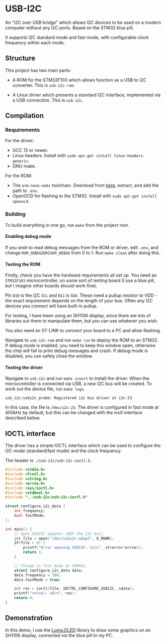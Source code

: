 # USB-I2C
An "I2C over USB bridge" which allows I2C devices to be used on a modern computer without any I2C ports. Based on the STM32 blue pill.

It supports I2C standard mode and fast mode, with configurable clock frequency within each mode.

## Structure
This project has two main parts:
- A ROM for the STM32F103 which allows function as a USB to I2C converter. This is `usb-i2c-rom`.

- A Linux driver which presents a standard I2C interface, implemented via a USB connection. This is `usb-i2c`.

## Compilation

### Requirements

For the driver:
- GCC 13 or newer.
- Linux headers. Install with `sudo apt-get install linux-headers-generic`.
- GNU make.

For the ROM:
- The `arm-none-eabi` toolchain. Download from [here](https://developer.arm.com/Tools%20and%20Software/GNU%20Toolchain), extract, and add the path to `.env`.
- OpenOCD for flashing to the STM32. Install with `sudo apt-get install openocd`.

### Building

To build everything in one go, run `make` from the project root.

#### Enabling debug mode
If you wish to read debug messages from the ROM or driver, edit `.env`,
and change `ROM_DEBUG`/`DRIVER_DEBUG` from 0 to 1. Run `make clean` after doing this.

#### Testing the ROM

Firstly, check you have the hardware requirements all set up.
You need an `STM32F103` microcontroller, on some sort of testing board (I use a blue pill, but I imagine other boards should work fine).

Pin `B10` is the I2C `SCL` and `B11` is `SDA`. These need a pullup resistor to VDD - the exact requirement depends on the length of your bus.
Often any I2C devices you connect will have built-in pullup.

For testing, I have been using an SH1106 display, since there are lots of libraries out there to manipulate them, but you can use whatever you wish.

You also need an ST-LINK to connect your board to a PC and allow flashing.

Navigate to `usb-i2c-rom` and run `make run` to deploy the ROM to an STM32. If debug mode is enabled, you need to keep this window open, otherwise the chip
will fail to print debug messages and crash. If debug mode is disabled, you can safely close the window.

#### Testing the driver

Navigate to `usb-i2c` and run `make insert` to install the driver. When the microcontroller is connected via USB, a new I2C bus will be created.
To work out the device file, run `make logs`.

```
usb_i2c:usbi2c_probe: Registered i2c bus driver at i2c-23
```

In this case, the file is `/dev/i2c-23`.
The driver is configured in fast mode at 400kHz by default, but this can be changed with the ioctl interface described below.

## IOCTL interface

The driver has a simple IOCTL interface which can be used to configure the I2C mode (standard/fast mode) and the clock frequency.

The header is `./usb-i2c/usb-i2c-ioctl.h`.

```c
#include <stdio.h>
#include <fcntl.h>
#include <string.h>
#include <errno.h>
#include <sys/ioctl.h>
#include <stdbool.h>
#include "../usb-i2c/usb-i2c-ioctl.h"

struct configure_i2c_data {
    int frequency;
    bool fastMode;
};

int main() {
    // Open USBI2C adapter (NOT the I2C bus).
    int file = open("/dev/usbi2c-adap2", O_RDWR);
    if(file < 0) {
        printf("Error opening USBI2C: %s\n", strerror(errno));
        return 1;
    }

    // Change to fast mode at 300kHz.
    struct configure_i2c_data data;
    data.frequency = 300;
    data.fastMode = true;

    int res = ioctl(file, IOCTRL_CONFIGURE_USBI2C, &data);
    printf("retval: %d\n", res);
    return 0;
}
```

## Demonstration

In this demo, I use the [Luma.OLED](https://luma-oled.readthedocs.io/en/latest/) library to draw some graphics on an SH1106 display,
connected via the blue pill to my PC.

